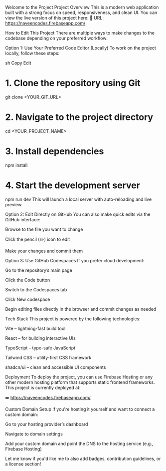 Welcome to the Project
Project Overview
This is a modern web application built with a strong focus on speed, responsiveness, and clean UI. You can view the live version of this project here:
🔗 URL: https://naveencodes.firebaseapp.com/

How to Edit This Project
There are multiple ways to make changes to the codebase depending on your preferred workflow:

Option 1: Use Your Preferred Code Editor (Locally)
To work on the project locally, follow these steps:

sh
Copy
Edit
# 1. Clone the repository using Git
git clone <YOUR_GIT_URL>

# 2. Navigate to the project directory
cd <YOUR_PROJECT_NAME>

# 3. Install dependencies
npm install

# 4. Start the development server
npm run dev
This will launch a local server with auto-reloading and live preview.

Option 2: Edit Directly on GitHub
You can also make quick edits via the GitHub interface:

Browse to the file you want to change

Click the pencil (✏️) icon to edit

Make your changes and commit them

Option 3: Use GitHub Codespaces
If you prefer cloud development:

Go to the repository’s main page

Click the Code button

Switch to the Codespaces tab

Click New codespace

Begin editing files directly in the browser and commit changes as needed

Tech Stack
This project is powered by the following technologies:

Vite – lightning-fast build tool

React – for building interactive UIs

TypeScript – type-safe JavaScript

Tailwind CSS – utility-first CSS framework

shadcn/ui – clean and accessible UI components

Deployment
To deploy the project, you can use Firebase Hosting or any other modern hosting platform that supports static frontend frameworks. This project is currently deployed at:

➡️ https://naveencodes.firebaseapp.com/

Custom Domain Setup
If you're hosting it yourself and want to connect a custom domain:

Go to your hosting provider’s dashboard

Navigate to domain settings

Add your custom domain and point the DNS to the hosting service (e.g., Firebase Hosting)

Let me know if you'd like me to also add badges, contribution guidelines, or a license section!
